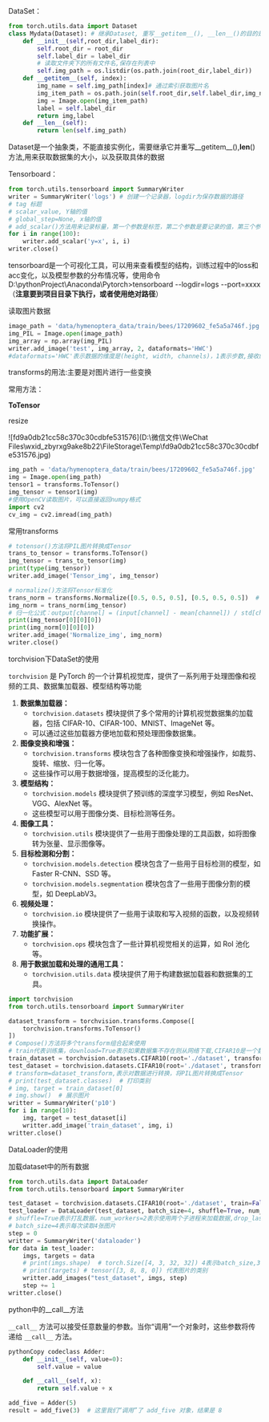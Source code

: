 DataSet：

```python
from torch.utils.data import Dataset
class Mydata(Dataset): # 继承Dataset, 重写__getitem__(), __len__()的目的是可以使用len()函数
    def __init__(self,root_dir,label_dir):
        self.root_dir = root_dir
        self.label_dir = label_dir
        # 读取文件夹下的所有文件名,保存在列表中
        self.img_path = os.listdir(os.path.join(root_dir,label_dir))
    def __getitem__(self, index):
        img_name = self.img_path[index]# 通过索引获取图片名
        img_item_path = os.path.join(self.root_dir,self.label_dir,img_name)
        img = Image.open(img_item_path)
        label = self.label_dir
        return img,label
    def __len__(self):
        return len(self.img_path)
```

Dataset是一个抽象类，不能直接实例化，需要继承它并重写__getitem__(),__len__()方法,用来获取数据集的大小，以及获取具体的数据



Tensorboard：

```python
from torch.utils.tensorboard import SummaryWriter
writer = SummaryWriter('logs') # 创建一个记录器，logdir为保存数据的路径
# tag 标题
# scalar_value, Y轴的值
# global_step=None, x轴的值
# add_scalar()方法用来记录标量，第一个参数是标签，第二个参数是要记录的值，第三个参数是记录的步数
for i in range(100):
    writer.add_scalar('y=x', i, i)
writer.close()
```

tensorboard是一个可视化工具，可以用来查看模型的结构，训练过程中的loss和acc变化，以及模型参数的分布情况等，使用命令D:\pythonProject\Anaconda\Pytorch>tensorboard --logdir=logs --port=xxxx（**注意要到项目目录下执行，或者使用绝对路径**）

读取图片数据

```python
image_path = 'data/hymenoptera_data/train/bees/17209602_fe5a5a746f.jpg'
img_PIL = Image.open(image_path)
img_array = np.array(img_PIL)
writer.add_image('test', img_array, 2, dataformats='HWC')
#dataformats='HWC'表示数据的维度是(height, width, channels)，1表示步数,接收的数据类型为numpy或者tensor
```



transforms的用法:主要是对图片进行一些变换

常用方法：

**ToTensor**

resize

![fd9a0db21cc58c370c30cdbfe531576](D:\微信文件\WeChat Files\wxid_zbyrxg9ake8b22\FileStorage\Temp\fd9a0db21cc58c370c30cdbfe531576.jpg)

```python
img_path = 'data/hymenoptera_data/train/bees/17209602_fe5a5a746f.jpg'
img = Image.open(img_path)
tensor1 = transforms.ToTensor()
img_tensor = tensor1(img)
#使用OpenCV读取图片，可以直接返回numpy格式
import cv2
cv_img = cv2.imread(img_path)
```

常用transforms

```python
# totensor()方法将PIL图片转换成Tensor
trans_to_tensor = transforms.ToTensor()
img_tensor = trans_to_tensor(img)
print(type(img_tensor))
writer.add_image('Tensor_img', img_tensor)

# normalize()方法将Tensor标准化
trans_norm = transforms.Normalize([0.5, 0.5, 0.5], [0.5, 0.5, 0.5])  # 均值和标准差
img_norm = trans_norm(img_tensor)
# 归一化公式：output[channel] = (input[channel] - mean[channel]) / std[channel]
print(img_tensor[0][0][0])
print(img_norm[0][0][0])
writer.add_image('Normalize_img', img_norm)
writer.close()
```
torchvision下DataSet的使用

`torchvision` 是 PyTorch 的一个计算机视觉库，提供了一系列用于处理图像和视频的工具、数据集加载器、模型结构等功能

1. **数据集加载器：**
   - `torchvision.datasets` 模块提供了多个常用的计算机视觉数据集的加载器，包括 CIFAR-10、CIFAR-100、MNIST、ImageNet 等。
   - 可以通过这些加载器方便地加载和预处理图像数据集。
2. **图像变换和增强：**
   - `torchvision.transforms` 模块包含了各种图像变换和增强操作，如裁剪、旋转、缩放、归一化等。
   - 这些操作可以用于数据增强，提高模型的泛化能力。
3. **模型结构：**
   - `torchvision.models` 模块提供了预训练的深度学习模型，例如 ResNet、VGG、AlexNet 等。
   - 这些模型可以用于图像分类、目标检测等任务。
4. **图像工具：**
   - `torchvision.utils` 模块提供了一些用于图像处理的工具函数，如将图像转为张量、显示图像等。
5. **目标检测和分割：**
   - `torchvision.models.detection` 模块包含了一些用于目标检测的模型，如 Faster R-CNN、SSD 等。
   - `torchvision.models.segmentation` 模块包含了一些用于图像分割的模型，如 DeepLabV3。
6. **视频处理：**
   - `torchvision.io` 模块提供了一些用于读取和写入视频的函数，以及视频转换操作。
7. **功能扩展：**
   - `torchvision.ops` 模块包含了一些计算机视觉相关的运算，如 RoI 池化等。
8. **用于数据加载和处理的通用工具：**
   - `torchvision.utils.data` 模块提供了用于构建数据加载器和数据集的工具。

```python
import torchvision
from torch.utils.tensorboard import SummaryWriter

dataset_transform = torchvision.transforms.Compose([
    torchvision.transforms.ToTensor()
])
# Compose()方法将多个transform组合起来使用
# train代表训练集，download=True表示如果数据集不存在则从网络下载,CIFAR10是一个数据集，包含了10个类别的图片，每个类别有6000张图片，其中50000张用于训练，10000张用于测试
train_dataset = torchvision.datasets.CIFAR10(root='./dataset', transform=dataset_transform, train=True, download=True)
test_dataset = torchvision.datasets.CIFAR10(root='./dataset', transform=dataset_transform, train=False, download=True)
# transform=dataset_transform,表示对数据进行转换，将PIL图片转换成Tensor
# print(test_dataset.classes)  # 打印类别
# img, target = train_dataset[0]
# img.show()  # 展示图片
writter = SummaryWriter('p10')
for i in range(10):
    img, target = test_dataset[i]
    writter.add_image('train_dataset', img, i)
writter.close()
```

DataLoader的使用

加载dataset中的所有数据

```python
from torch.utils.data import DataLoader
from torch.utils.tensorboard import SummaryWriter

test_dataset = torchvision.datasets.CIFAR10(root='./dataset', train=False, transform=torchvision.transforms.ToTensor())
test_loader = DataLoader(test_dataset, batch_size=4, shuffle=True, num_workers=0, drop_last=False)
# shuffle=True表示打乱数据，num_workers=2表示使用两个子进程来加载数据,drop_last=False表示如果数据集大小不能被batch_size整除的话，最后剩余多少就不要了
# batch_size=4表示每次读取4张图片
step = 0
writter = SummaryWriter('dataloader')
for data in test_loader:
    imgs, targets = data
    # print(imgs.shape)  # torch.Size([4, 3, 32, 32]) 4表示batch_size,3表示通道数，32表示图片的高和宽
    # print(targets) # tensor([3, 8, 8, 0]) 代表图片的类别
    writter.add_images("test_dataset", imgs, step)
    step += 1
writter.close()
```

python中的__call__方法

`__call__` 方法可以接受任意数量的参数。当你“调用”一个对象时，这些参数将传递给 `__call__` 方法。

```python
pythonCopy codeclass Adder:
    def __init__(self, value=0):
        self.value = value

    def __call__(self, x):
        return self.value + x

add_five = Adder(5)
result = add_five(3)  # 这里我们“调用”了 add_five 对象，结果是 8

```

